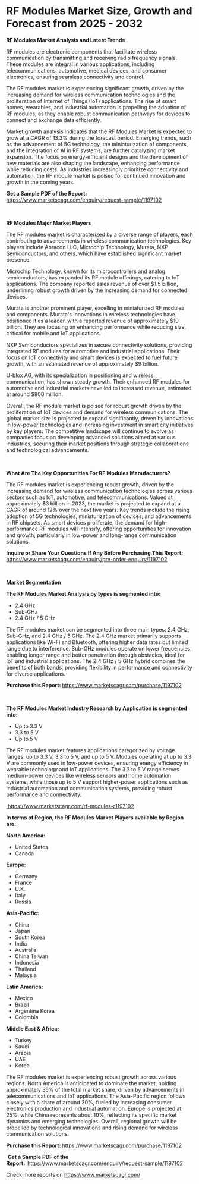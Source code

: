 <p><h1>RF Modules Market Size, Growth and Forecast from 2025 - 2032</h1></p><p><strong>RF Modules Market Analysis and Latest Trends</strong></p>
<p><p>RF modules are electronic components that facilitate wireless communication by transmitting and receiving radio frequency signals. These modules are integral in various applications, including telecommunications, automotive, medical devices, and consumer electronics, ensuring seamless connectivity and control.</p><p>The RF modules market is experiencing significant growth, driven by the increasing demand for wireless communication technologies and the proliferation of Internet of Things (IoT) applications. The rise of smart homes, wearables, and industrial automation is propelling the adoption of RF modules, as they enable robust communication pathways for devices to connect and exchange data efficiently.</p><p>Market growth analysis indicates that the RF Modules Market is expected to grow at a CAGR of 13.3% during the forecast period. Emerging trends, such as the advancement of 5G technology, the miniaturization of components, and the integration of AI in RF systems, are further catalyzing market expansion. The focus on energy-efficient designs and the development of new materials are also shaping the landscape, enhancing performance while reducing costs. As industries increasingly prioritize connectivity and automation, the RF module market is poised for continued innovation and growth in the coming years.</p></p>
<p><strong>Get a Sample PDF of the Report:&nbsp;</strong> <a href="https://www.marketscagr.com/enquiry/request-sample/1197102?utm_campaign=3541&utm_medium=2&utm_source=Github&utm_content=ia&utm_term=06042025&utm_id=rf-modules">https://www.marketscagr.com/enquiry/request-sample/1197102</a></p>
<p>&nbsp;</p>
<p><strong>RF Modules Major Market Players</strong></p>
<p><p>The RF modules market is characterized by a diverse range of players, each contributing to advancements in wireless communication technologies. Key players include Abracon LLC, Microchip Technology, Murata, NXP Semiconductors, and others, which have established significant market presence.</p><p>Microchip Technology, known for its microcontrollers and analog semiconductors, has expanded its RF module offerings, catering to IoT applications. The company reported sales revenue of over $1.5 billion, underlining robust growth driven by the increasing demand for connected devices.</p><p>Murata is another prominent player, excelling in miniaturized RF modules and components. Murata's innovations in wireless technologies have positioned it as a leader, with a reported revenue of approximately $10 billion. They are focusing on enhancing performance while reducing size, critical for mobile and IoT applications.</p><p>NXP Semiconductors specializes in secure connectivity solutions, providing integrated RF modules for automotive and industrial applications. Their focus on IoT connectivity and smart devices is expected to fuel future growth, with an estimated revenue of approximately $9 billion.</p><p>U-blox AG, with its specialization in positioning and wireless communication, has shown steady growth. Their enhanced RF modules for automotive and industrial markets have led to increased revenue, estimated at around $800 million.</p><p>Overall, the RF module market is poised for robust growth driven by the proliferation of IoT devices and demand for wireless communications. The global market size is projected to expand significantly, driven by innovations in low-power technologies and increasing investment in smart city initiatives by key players. The competitive landscape will continue to evolve as companies focus on developing advanced solutions aimed at various industries, securing their market positions through strategic collaborations and technological advancements.</p></p>
<p>&nbsp;</p>
<p><strong>What Are The Key Opportunities For RF Modules Manufacturers?</strong></p>
<p><p>The RF modules market is experiencing robust growth, driven by the increasing demand for wireless communication technologies across various sectors such as IoT, automotive, and telecommunications. Valued at approximately $3 billion in 2023, the market is projected to expand at a CAGR of around 12% over the next five years. Key trends include the rising adoption of 5G technologies, miniaturization of devices, and advancements in RF chipsets. As smart devices proliferate, the demand for high-performance RF modules will intensify, offering opportunities for innovation and growth, particularly in low-power and long-range communication solutions.</p></p>
<p><strong>Inquire or Share Your Questions If Any Before Purchasing This Report:</strong> <a href="https://www.marketscagr.com/enquiry/pre-order-enquiry/1197102?utm_campaign=3541&utm_medium=2&utm_source=Github&utm_content=ia&utm_term=06042025&utm_id=rf-modules">https://www.marketscagr.com/enquiry/pre-order-enquiry/1197102</a></p>
<p>&nbsp;</p>
<p><strong>Market Segmentation</strong></p>
<p><strong>The RF Modules Market Analysis by types is segmented into:</strong></p>
<p><ul><li>2.4 GHz</li><li>Sub-GHz</li><li>2.4 GHz / 5 GHz</li></ul></p>
<p><p>The RF modules market can be segmented into three main types: 2.4 GHz, Sub-GHz, and 2.4 GHz / 5 GHz. The 2.4 GHz market primarily supports applications like Wi-Fi and Bluetooth, offering higher data rates but limited range due to interference. Sub-GHz modules operate on lower frequencies, enabling longer range and better penetration through obstacles, ideal for IoT and industrial applications. The 2.4 GHz / 5 GHz hybrid combines the benefits of both bands, providing flexibility in performance and connectivity for diverse applications.</p></p>
<p><strong>Purchase this Report:&nbsp;</strong><a href="https://www.marketscagr.com/purchase/1197102?utm_campaign=3541&utm_medium=2&utm_source=Github&utm_content=ia&utm_term=06042025&utm_id=rf-modules">https://www.marketscagr.com/purchase/1197102</a></p>
<p>&nbsp;</p>
<p><strong>The RF Modules Market Industry Research by Application is segmented into:</strong></p>
<p><ul><li>Up to 3.3 V</li><li>3.3 to 5 V</li><li>Up to 5 V</li></ul></p>
<p><p>The RF modules market features applications categorized by voltage ranges: up to 3.3 V, 3.3 to 5 V, and up to 5 V. Modules operating at up to 3.3 V are commonly used in low-power devices, ensuring energy efficiency in wearable technology and IoT applications. The 3.3 to 5 V range serves medium-power devices like wireless sensors and home automation systems, while those up to 5 V support higher-power applications such as industrial automation and communication systems, providing robust performance and connectivity.</p></p>
<p><a href="https://www.marketscagr.com/rf-modules-r1197102?utm_campaign=3541&utm_medium=2&utm_source=Github&utm_content=ia&utm_term=06042025&utm_id=rf-modules">&nbsp;https://www.marketscagr.com/rf-modules-r1197102</a></p>
<p><strong>In terms of Region, the RF Modules Market Players available by Region are:</strong></p>
<p>
    <p> <strong> North America: </strong>
        <ul>
            <li>United States</li>
            <li>Canada</li>
        </ul>
        </p> 
    <p> <strong> Europe: </strong>
        <ul>
            <li>Germany</li>
            <li>France</li>
            <li>U.K.</li>
            <li>Italy</li>
            <li>Russia</li>
        </ul>
        </p> 
    <p> <strong> Asia-Pacific: </strong>
        <ul>
            <li>China</li>
            <li>Japan</li>
            <li>South Korea</li>
            <li>India</li>
            <li>Australia</li>
            <li>China Taiwan</li>
            <li>Indonesia</li>
            <li>Thailand</li>
            <li>Malaysia</li>
        </ul>
        </p> 
    <p> <strong> Latin America: </strong>
        <ul>
            <li>Mexico</li>
            <li>Brazil</li>
            <li>Argentina Korea</li>
            <li>Colombia</li>
        </ul>
        </p> 
    <p> <strong> Middle East & Africa: </strong>
        <ul>
            <li>Turkey</li>
            <li>Saudi</li>
            <li>Arabia</li>
            <li>UAE</li>
            <li>Korea</li>
        </ul>
    </p>
    </p>
<p><p>The RF modules market is experiencing robust growth across various regions. North America is anticipated to dominate the market, holding approximately 35% of the total market share, driven by advancements in telecommunications and IoT applications. The Asia-Pacific region follows closely with a share of around 30%, fueled by increasing consumer electronics production and industrial automation. Europe is projected at 25%, while China represents about 10%, reflecting its specific market dynamics and emerging technologies. Overall, regional growth will be propelled by technological innovations and rising demand for wireless communication solutions.</p></p>
<p><strong>Purchase this Report: </strong><a href="https://www.marketscagr.com/purchase/1197102?utm_campaign=3541&utm_medium=2&utm_source=Github&utm_content=ia&utm_term=06042025&utm_id=rf-modules">https://www.marketscagr.com/purchase/1197102</a></p>
<p>&nbsp;<strong>Get a Sample PDF of the Report:&nbsp;&nbsp;</strong><a href="https://www.marketscagr.com/enquiry/request-sample/1197102?utm_campaign=3541&utm_medium=2&utm_source=Github&utm_content=ia&utm_term=06042025&utm_id=rf-modules">https://www.marketscagr.com/enquiry/request-sample/1197102</a></p>
<p><strong></strong></p>
<p>Check more reports on <a href="https://www.marketscagr.com/?utm_campaign=3541&utm_medium=2&utm_source=Github&utm_content=ia&utm_term=06042025&utm_id=rf-modules">https://www.marketscagr.com/</a></p>